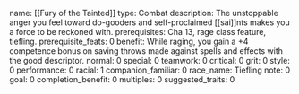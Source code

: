 name: [[Fury of the Tainted]]
type: Combat
description: The unstoppable anger you feel toward do-gooders and self-proclaimed [[sai]]nts makes you a force to be reckoned with.
prerequisites: Cha 13, rage class feature, tiefling.
prerequisite_feats: 0
benefit: While raging, you gain a +4 competence bonus on saving throws made against spells and effects with the good descriptor.
normal: 0
special: 0
teamwork: 0
critical: 0
grit: 0
style: 0
performance: 0
racial: 1
companion_familiar: 0
race_name: Tiefling
note: 0
goal: 0
completion_benefit: 0
multiples: 0
suggested_traits: 0

